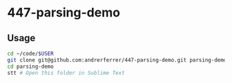 # 447-parsing-demo

## Usage
```bash
cd ~/code/$USER
git clone git@github.com:andrerferrer/447-parsing-demo.git parsing-demo
cd parsing-demo
stt # Open this folder in Sublime Text
```
